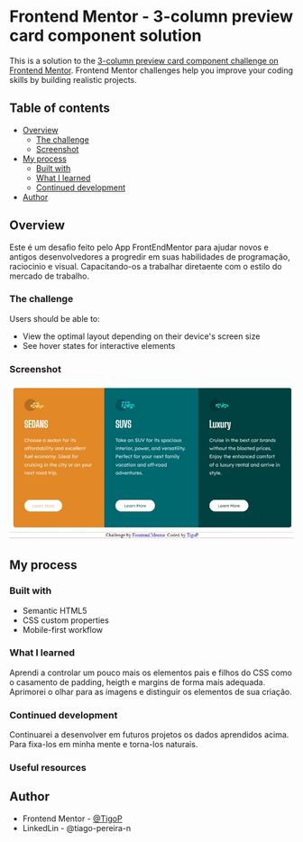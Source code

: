 # Frontend Mentor - 3-column preview card component solution

This is a solution to the [3-column preview card component challenge on Frontend Mentor](https://www.frontendmentor.io/challenges/3column-preview-card-component-pH92eAR2-). Frontend Mentor challenges help you improve your coding skills by building realistic projects. 

## Table of contents

- [Overview](#overview)
  - [The challenge](#the-challenge)
  - [Screenshot](#screenshot)
- [My process](#my-process)
  - [Built with](#built-with)
  - [What I learned](#what-i-learned)
  - [Continued development](#continued-development)
- [Author](#author)
## Overview

Este é um desafio feito pelo App FrontEndMentor para ajudar novos e antigos desenvolvedores a progredir em suas habilidades de programação, raciocinio e visual. Capacitando-os a trabalhar diretaente com o estilo do mercado de trabalho.
### The challenge

Users should be able to:

- View the optimal layout depending on their device's screen size
- See hover states for interactive elements

### Screenshot

![](./images/ScreenShot%20desktop.jpg)
## My process
### Built with

- Semantic HTML5
- CSS custom properties
- Mobile-first workflow
### What I learned

Aprendi a controlar um pouco mais os elementos pais e filhos do CSS como o casamento de padding, heigth e margins de forma mais adequada. Aprimorei o olhar para as imagens e distinguir os elementos de sua criação.

### Continued development

Continuarei a desenvolver em futuros projetos os dados aprendidos acima. Para fixa-los em minha mente e torna-los naturais.
### Useful resources
## Author

- Frontend Mentor - [@TigoP](https://www.frontendmentor.io/profile/TigoP)
- LinkedLin - @tiago-pereira-n